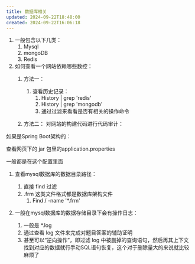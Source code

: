 ```yaml
---
title: 数据库相关
updated: 2024-09-22T18:48:00
created: 2024-09-22T16:06:18
---
```


1.  一般包含以下几类：
    1.  Mysql
    2.  mongoDB
    3.  Redis
2.  如何查看一个网站依赖哪些数控：
    1.  方法一：
        1.  查看历史记录：
            1.  History \| grep 'redis'
            2.  History \| grep 'mongodb'
            3.  通过过滤来看看是否有相关的操作命令  

    2.  方法二：
对网站的构建代码进行代码审计：

如果是Spring Boot架构的：

查看网页下的 jar 包里的application.properties

一般都是在这个配置里面  

1.  查看mysql数据库的数据目录路径：
    1.  直接 find 过滤
    2.  .frm 这类文件格式都是数据库架构文件
        1.  Find / -name '\*.frm'  

2.  一般在mysql数据库的数据存储目录下会有操作日志：
    1.  一般是 \*.log
    2.  通过查看 log 文件来完成对题目答案的辅助证明
    3.  甚至可以“逆向操作”，即过滤 log 中被删掉的查询语句，然后再其上下文找到对应的数据就行手动SQL语句恢复，这个对于删除量大的来说就比较麻烦了
